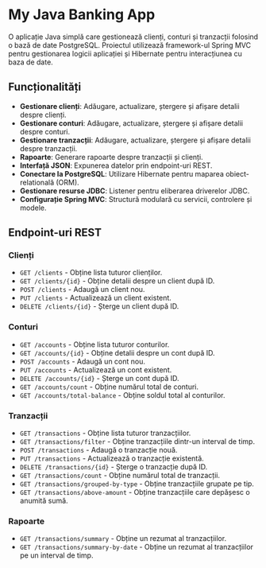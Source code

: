 # My Java Banking App

O aplicație Java simplă care gestionează clienți, conturi și tranzacții folosind o bază de date PostgreSQL. Proiectul utilizează framework-ul Spring MVC pentru gestionarea logicii aplicației și Hibernate pentru interacțiunea cu baza de date.

## Funcționalități

- **Gestionare clienți**: Adăugare, actualizare, ștergere și afișare detalii despre clienți.
- **Gestionare conturi**: Adăugare, actualizare, ștergere și afișare detalii despre conturi.
- **Gestionare tranzacții**: Adăugare, actualizare, ștergere și afișare detalii despre tranzacții.
- **Rapoarte**: Generare rapoarte despre tranzacții și clienți.
- **Interfață JSON**: Expunerea datelor prin endpoint-uri REST.
- **Conectare la PostgreSQL**: Utilizare Hibernate pentru maparea obiect-relatională (ORM).
- **Gestionare resurse JDBC**: Listener pentru eliberarea driverelor JDBC.
- **Configurație Spring MVC**: Structură modulară cu servicii, controlere și modele.


## Endpoint-uri REST

### Clienți
- `GET /clients` - Obține lista tuturor clienților.
- `GET /clients/{id}` - Obține detalii despre un client după ID.
- `POST /clients` - Adaugă un client nou.
- `PUT /clients` - Actualizează un client existent.
- `DELETE /clients/{id}` - Șterge un client după ID.

### Conturi
- `GET /accounts` - Obține lista tuturor conturilor.
- `GET /accounts/{id}` - Obține detalii despre un cont după ID.
- `POST /accounts` - Adaugă un cont nou.
- `PUT /accounts` - Actualizează un cont existent.
- `DELETE /accounts/{id}` - Șterge un cont după ID.
- `GET /accounts/count` - Obține numărul total de conturi.
- `GET /accounts/total-balance` - Obține soldul total al conturilor.

### Tranzacții
- `GET /transactions` - Obține lista tuturor tranzacțiilor.
- `GET /transactions/filter` - Obține tranzacțiile dintr-un interval de timp.
- `POST /transactions` - Adaugă o tranzacție nouă.
- `PUT /transactions` - Actualizează o tranzacție existentă.
- `DELETE /transactions/{id}` - Șterge o tranzacție după ID.
- `GET /transactions/count` - Obține numărul total de tranzacții.
- `GET /transactions/grouped-by-type` - Obține tranzacțiile grupate pe tip.
- `GET /transactions/above-amount` - Obține tranzacțiile care depășesc o anumită sumă.

### Rapoarte
- `GET /transactions/summary` - Obține un rezumat al tranzacțiilor.
- `GET /transactions/summary-by-date` - Obține un rezumat al tranzacțiilor pe un interval de timp.
